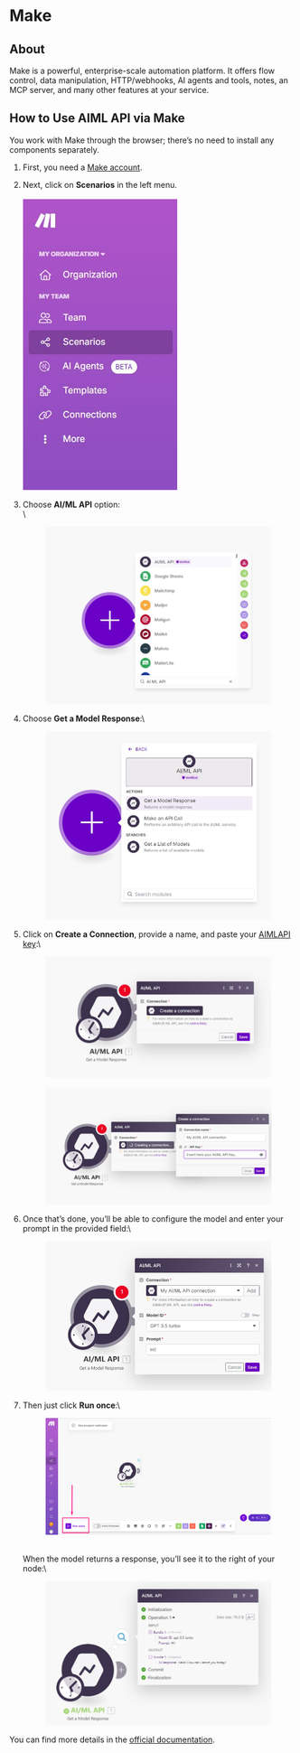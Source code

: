 # Make

## About

Make is a powerful, enterprise-scale automation platform. It offers flow control, data manipulation, HTTP/webhooks, AI agents and tools, notes, an MCP server, and many other features at your service.

## How to Use AIML API via Make

You work with Make through the browser; there’s no need to install any components separately.

1. First, you need a [Make account](https://www.make.com/en/register).
2. Next, click on **Scenarios** in the left menu.\
   \
   ![](<../.gitbook/assets/Untitled (1).png>)



3.  Choose **AI/ML API** option:\
    \


    <figure><img src="../.gitbook/assets/Untitled (2).png" alt=""><figcaption></figcaption></figure>



4.  Choose **Get a Model Response**:\


    <figure><img src="../.gitbook/assets/Untitled (5).png" alt=""><figcaption></figcaption></figure>
5.  Click on **Create a Connection**, provide a name, and paste your [AIMLAPI key](https://aimlapi.com/app/keys):\


    <figure><img src="../.gitbook/assets/Untitled (6).png" alt=""><figcaption></figcaption></figure>

    <figure><img src="../.gitbook/assets/Untitled (7).png" alt=""><figcaption></figcaption></figure>



6.  Once that’s done, you’ll be able to configure the model and enter your prompt in the provided field:\


    <figure><img src="../.gitbook/assets/Untitled (8).png" alt=""><figcaption></figcaption></figure>
7.  Then just click **Run once**:\


    <figure><img src="../.gitbook/assets/image (13).png" alt=""><figcaption></figcaption></figure>

    \
    When the model returns a response, you’ll see it to the right of your node:\


    <figure><img src="../.gitbook/assets/Untitled (9).png" alt=""><figcaption></figcaption></figure>

You can find more details in the [official documentation](https://help.make.com/create-your-first-scenario).



